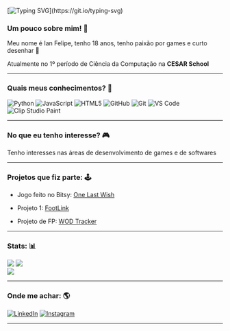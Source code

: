[![Typing SVG](https://readme-typing-svg.herokuapp.com?font=SST+Paneuropean+CondensedRegular&weight=500&size=35&duration=4000&pause=200&color=8FEEF7&center=true&vCenter=true&width=1000&height=100&lines=Beginning+scan.;Scanning+Bridges+ID.;Verifying+ID.+Clear.;%E2%9C%A8+Welcome+%E2%9C%A8+Sam+Porter+Bridges.)](https://git.io/typing-svg)

### Um pouco sobre mim! 💫

Meu nome é Ian Felipe, tenho 18 anos, tenho paixão por games e curto desenhar 🎨

Atualmente no 1º período de Ciência da Computação na **CESAR School**

---

### Quais meus conhecimentos? 💾

![Python](https://img.shields.io/badge/python-3670A0?style=for-the-badge&logo=python&logoColor=ffdd54)
![JavaScript](https://img.shields.io/badge/javascript-%23323330.svg?style=for-the-badge&logo=javascript&logoColor=%23F7DF1E)
![HTML5](https://img.shields.io/badge/html5-%23E34F26.svg?style=for-the-badge&logo=html5&logoColor=white)
![GitHub](https://img.shields.io/badge/github-%23121011.svg?style=for-the-badge&logo=github&logoColor=white)
![Git](https://img.shields.io/badge/git-%23F05033.svg?style=for-the-badge&logo=git&logoColor=white)
![VS Code](https://img.shields.io/badge/VS%20Code-007acc?style=for-the-badge&logo=visual-studio-code&logoColor=white)
![Clip Studio Paint](https://img.shields.io/badge/ClipStudioPaint-%23CFD3D3.svg?style=for-the-badge&logo=ClipStudioPaint&logoColor=white)

---

### No que eu tenho interesse? 🎮

Tenho interesses nas áreas de desenvolvimento de games e de softwares

---

### Projetos que fiz parte: 🕹

- Jogo feito no Bitsy: [One Last Wish](https://rafa-cappetta.itch.io/one-last-wish)

- Projeto 1: [FootLink](https://github.com/AnzinFelipe/FootLink)

- Projeto de FP: [WOD Tracker](https://github.com/kururin-DOT/Crossfit)

---

### Stats: 📊

![](https://github-readme-stats.vercel.app/api?username=AnzinFelipe&theme=catppuccin_mocha&show_icons=true&hide_border=false&include_all_commits=true&count_private=true)
![](https://github-readme-stats.vercel.app/api/top-langs/?username=AnzinFelipe&theme=catppuccin_mocha&hide_border=false&include_all_commits=true&count_private=true&layout=compact)<br/>
![](https://nirzak-streak-stats.vercel.app/?user=AnzinFelipe&theme=catppuccin_mocha&hide_border=false)


---

### Onde me achar: 🌎

[![LinkedIn](https://img.shields.io/badge/LinkedIn-0077B5?style=for-the-badge&logo=linkedin&logoColor=white)](https://www.linkedin.com/in/ianfelipecosta/)
[![Instagram](https://img.shields.io/badge/Instagram-E4405F?style=for-the-badge&logo=instagram&logoColor=white)](https://www.instagram.com/anzin.webp/)

---
